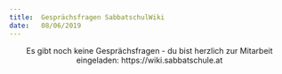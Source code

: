```yaml
---
title:  Gesprächsfragen SabbatschulWiki
date:   08/06/2019
---
```


<center>Es gibt noch keine Gesprächsfragen - du bist herzlich zur Mitarbeit eingeladen: https://wiki.sabbatschule.at</center>